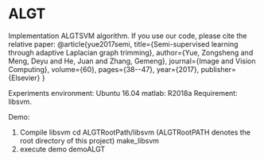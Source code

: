 # ALGT
Implementation ALGTSVM algorithm.
If you use our code, please cite the relative paper:
@article{yue2017semi,
  title={Semi-supervised learning through adaptive Laplacian graph trimming},
  author={Yue, Zongsheng and Meng, Deyu and He, Juan and Zhang, Gemeng},
  journal={Image and Vision Computing},
  volume={60},
  pages={38--47},
  year={2017},
  publisher={Elsevier}
}

Experiments environment:
	Ubuntu 16.04
	matlab: R2018a
Requirement: libsvm.

Demo:
1. Compile libsvm
	cd ALGTRootPath/libsvm (ALGTRootPATH denotes the root directory of this project)
	make_libsvm
2. execute demo
	demoALGT


